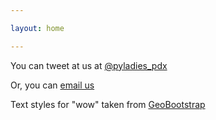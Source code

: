 ```yaml
---

layout: home

---
```


You can tweet at us at [@pyladies_pdx](https://twitter.com/PyLadies_pdx)

Or, you can [email us](mailto:pyladiespdx@gmail.com)

Text styles for "wow" taken from [GeoBootstrap](http://code.divshot.com/geo-bootstrap/)

<br>
<div id="potential-gerbil"></div>
